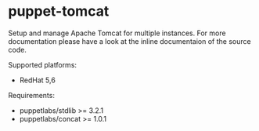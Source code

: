 puppet-tomcat
==============

Setup and manage Apache Tomcat for multiple instances. For more documentation
please have a look at the inline documentaion of the source code.

Supported platforms:
  - RedHat 5,6

Requirements:
  - puppetlabs/stdlib >= 3.2.1
  - puppetlabs/concat >= 1.0.1
